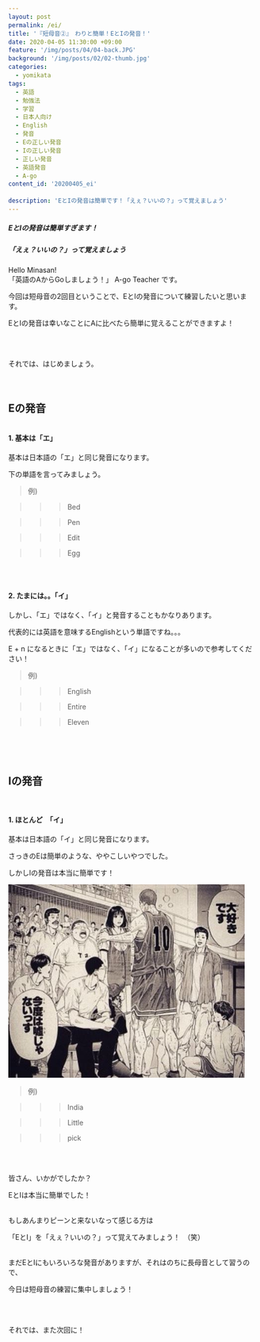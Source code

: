 ```yaml
---
layout: post
permalink: /ei/
title: '『短母音②』　わりと簡単！EとIの発音！'
date: 2020-04-05 11:30:00 +09:00
feature: '/img/posts/04/04-back.JPG'
background: '/img/posts/02/02-thumb.jpg'
categories:
  - yomikata
tags:
  - 英語
  - 勉強法
  - 学習
  - 日本人向け
  - English
  - 発音
  - Eの正しい発音
  - Iの正しい発音
  - 正しい発音
  - 英語発音
  - A-go
content_id: '20200405_ei'

description: 'EとIの発音は簡単です！「えぇ？いいの？」って覚えましょう'
---
```


##### EとIの発音は簡単すぎます！

##### 「えぇ？いいの？」って覚えましょう



Hello Minasan!  <br>
「英語のAからGoしましょう！」 A-go Teacher です。



今回は短母音の2回目ということで、EとIの発音について練習したいと思います。

EとIの発音は幸いなことにAに比べたら簡単に覚えることができますよ！

<br><br>

それでは、はじめましょう。<br><br><br>



## Eの発音

#### <br>1. 基本は「エ」

基本は日本語の「エ」と同じ発音になります。

下の単語を言ってみましょう。



> 例)

>>> Bed

>>> Pen

>>> Edit

>>> Egg

<br><br>

#### 2. たまには。。「イ」

しかし、「エ」ではなく、「イ」と発音することもかなりあります。

代表的には英語を意味するEnglishという単語ですね。。。

E + n になるときに「エ」ではなく、「イ」になることが多いので参考してください！



> 例)

>>> English

>>> Entire

>>> Eleven

<br><br><br>



## Iの発音

<br>

####  1. ほとんど　「イ」

基本は日本語の「イ」と同じ発音になります。

さっきのEは簡単のような、ややこしいやつでした。

しかしIの発音は本当に簡単です！

 ![usojanai](/img/posts/04/usoja.JPG)



> 例)

>>> India

>>> Little

>>> pick



<br><br>

皆さん、いかがでしたか？

EとIは本当に簡単でした！<br><br>

もしあんまりピーンと来ないなって感じる方は

「EとI」を「えぇ？いいの？」って覚えてみましょう！　（笑）<br><br>

まだEとIにもいろいろな発音がありますが、それはのちに長母音として習うので、

今日は短母音の練習に集中しましょう！

<br><br>

それでは、また次回に！
